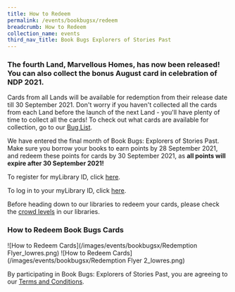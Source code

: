 ```yaml
---
title: How to Redeem
permalink: /events/bookbugsx/redeem
breadcrumb: How to Redeem
collection_name: events
third_nav_title: Book Bugs Explorers of Stories Past
---
```

### The fourth Land, Marvellous Homes, has now been released! You can also collect the bonus August card in celebration of NDP 2021.

Cards from all Lands will be available for redemption from their release date till 30 September 2021. Don't worry if you haven't collected all the cards from each Land before the launch of the next Land - you'll have plenty of time to collect all the cards! To check out what cards are available for collection, go to our [Bug List](/events/bookbugsx/buglist).

We have entered the final month of Book Bugs: Explorers of Stories Past. Make sure you borrow your books to earn points by 28 September 2021, and redeem these points for cards by 30 September 2021, as **all points will expire after 30 September 2021!**

To register for myLibrary ID, click <a href="https://account.nlb.gov.sg" target="_blank" rel="noopener noreferrer">here</a>.

To log in to your myLibrary ID, click <a href="https://nlb.gov.sg/mylibrary" target="_blank" rel="noopener noreferrer">here</a>.

Before heading down to our libraries to redeem your cards, please check the <a href="https://nlb.gov.sg/visitors" target="_blank" rel="noopener noreferrer">crowd levels</a> in our libraries.

### How to Redeem Book Bugs Cards

![How to Redeem Cards](/images/events/bookbugsx/Redemption Flyer_lowres.png)
![How to Redeem Cards](/images/events/bookbugsx/Redemption Flyer 2_lowres.png)



By participating in Book Bugs: Explorers of Stories Past, you are agreeing to our <a href="/events/bookbugsx/termsandconditions/" target="_blank" rel="noopener noreferrer">Terms and Conditions</a>.